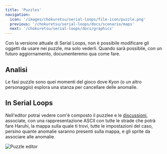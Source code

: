 ```yaml
---
title: 'Puzzles'
navigation:
  icon: '/images/chokuretsu/serial-loops/file-icon/puzzle.png'
  previous: '/chokuretsu/serial-loops/docs/scenario/maps'
  next: '/chokuretsu/serial-loops/docs/graphics'
---
```


Con la versione attuale di Serial Loops, non è possibile modificare gli oggetti da usare nei puzzle, ma solo vederli. Quando sarà possibile, con un futuro aggiornamento, documenteremo qua come fare.

## Analisi
Le fasi puzzle sono quei momenti del gioco dove Kyon (o un altro personaggio) esplora una stanza per cancellare delle anomalie.

## In Serial Loops
Nell'editor potrai vedere com'è composto il puzzlee e le [discussioni](../misc/topics), associate, con una rappresentazione ASCII
con tutte le strade che potrà fare Haruhi, la mappa sulla quale ti trovi, tutte le impostazioni del caso, persino quante anomalie saranno presenti sulla mappa,
e gli sprite da associare alle anomalie.

![Puzzle editor](/images/chokuretsu/serial-loops/puzzle-editing.png)